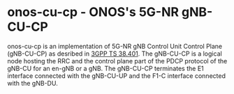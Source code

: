 # onos-cu-cp - ONOS's 5G-NR gNB-CU-CP

onos-cu-cp is an implementation of 5G-NR gNB Control Unit Control Plane (gNB-CU-CP) as desribed in [3GPP TS 38.401](https://portal.3gpp.org/desktopmodules/Specifications/SpecificationDetails.aspx?specificationId=3219). The gNB-CU-CP is a logical node hosting the RRC and the control plane part of the PDCP protocol of the gNB-CU for an en-gNB or a gNB. The gNB-CU-CP terminates the E1 interface connected with the gNB-CU-UP and the F1-C interface connected with the gNB-DU. 
